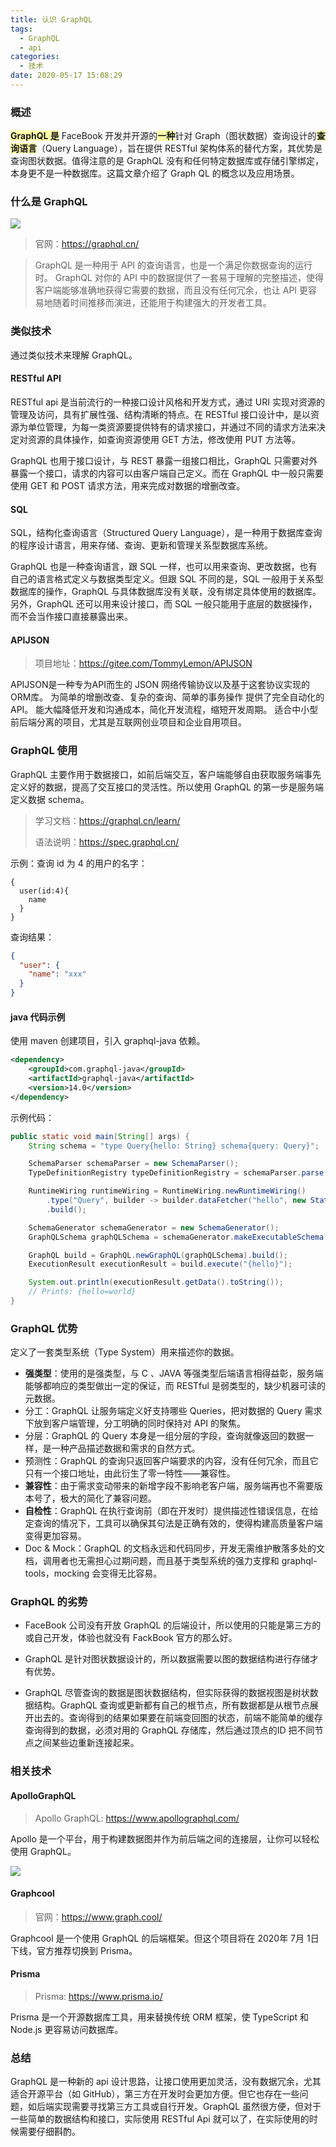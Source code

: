 ```yaml
---
title: 认识 GraphQL
tags:
  - GraphQL
  - api
categories:
  - 技术
date: 2020-05-17 15:08:29
---
```


### 概述

<span style="background:#ffa;font-weight:bold">GraphQL 是</span> FaceBook 开发并开源的<span style="background:#ffa;font-weight:bold">一种</span>针对 Graph（图状数据）查询设计的<span style="background:#ffa;font-weight:bold">查询语言</span>（Query Language），旨在提供 RESTful 架构体系的替代方案，其优势是查询图状数据。值得注意的是 GraphQL 没有和任何特定数据库或存储引擎绑定，本身更不是一种数据库。这篇文章介绍了 Graph QL 的概念以及应用场景。



### 什么是 GraphQL

![](https://blog-images.qiniu.wqf31415.xyz/graphql.png)

> 官网：<https://graphql.cn/> 

> GraphQL 是一种用于 API 的查询语言，也是一个满足你数据查询的运行时。 GraphQL 对你的 API 中的数据提供了一套易于理解的完整描述，使得客户端能够准确地获得它需要的数据，而且没有任何冗余，也让 API 更容易地随着时间推移而演进，还能用于构建强大的开发者工具。

<!-- more -->

### 类似技术

通过类似技术来理解 GraphQL。

#### RESTful API

RESTful api 是当前流行的一种接口设计风格和开发方式，通过 URI 实现对资源的管理及访问，具有扩展性强、结构清晰的特点。在 RESTful 接口设计中，是以资源为单位管理，为每一类资源要提供特有的请求接口，并通过不同的请求方法来决定对资源的具体操作，如查询资源使用 GET 方法，修改使用 PUT 方法等。

GraphQL 也用于接口设计，与 REST 暴露一组接口相比，GraphQL 只需要对外暴露一个接口，请求的内容可以由客户端自己定义。而在 GraphQL 中一般只需要使用 GET 和 POST 请求方法，用来完成对数据的增删改查。



#### SQL

SQL，结构化查询语言（Structured Query Language），是一种用于数据库查询的程序设计语言，用来存储、查询、更新和管理关系型数据库系统。

GraphQL 也是一种查询语言，跟 SQL 一样，也可以用来查询、更改数据，也有自己的语言格式定义与数据类型定义。但跟 SQL 不同的是，SQL 一般用于关系型数据库的操作，GraphQL 与具体数据库没有关联，没有绑定具体使用的数据库。另外，GraphQL 还可以用来设计接口，而 SQL 一般只能用于底层的数据操作，而不会当作接口直接暴露出来。



#### APIJSON

> 项目地址：<https://gitee.com/TommyLemon/APIJSON> 

APIJSON是一种专为API而生的 JSON 网络传输协议以及基于这套协议实现的ORM库。
为简单的增删改查、复杂的查询、简单的事务操作 提供了完全自动化的API。
能大幅降低开发和沟通成本，简化开发流程，缩短开发周期。
适合中小型前后端分离的项目，尤其是互联网创业项目和企业自用项目。



### GraphQL 使用

GraphQL 主要作用于数据接口，如前后端交互，客户端能够自由获取服务端事先定义好的数据，提高了交互接口的灵活性。所以使用 GraphQL 的第一步是服务端定义数据 schema。

> 学习文档：<https://graphql.cn/learn/> 
>
> 语法说明：<https://spec.graphql.cn/> 

示例：查询 id 为 4 的用户的名字：

```
{
  user(id:4){
    name
  }
}
```

查询结果：

```json
{
  "user": {
    "name": "xxx"
  }
}
```



#### java 代码示例

使用 maven 创建项目，引入 graphql-java 依赖。

```xml
<dependency>
    <groupId>com.graphql-java</groupId>
    <artifactId>graphql-java</artifactId>
    <version>14.0</version>
</dependency>
```

示例代码：

```java
public static void main(String[] args) {
    String schema = "type Query{hello: String} schema{query: Query}";

    SchemaParser schemaParser = new SchemaParser();
    TypeDefinitionRegistry typeDefinitionRegistry = schemaParser.parse(schema);

    RuntimeWiring runtimeWiring = RuntimeWiring.newRuntimeWiring()
        .type("Query", builder -> builder.dataFetcher("hello", new StaticDataFetcher("world")))
        .build();

    SchemaGenerator schemaGenerator = new SchemaGenerator();
    GraphQLSchema graphQLSchema = schemaGenerator.makeExecutableSchema(typeDefinitionRegistry, runtimeWiring);

    GraphQL build = GraphQL.newGraphQL(graphQLSchema).build();
    ExecutionResult executionResult = build.execute("{hello}");

    System.out.println(executionResult.getData().toString());
    // Prints: {hello=world}
}
```



### GraphQL 优势

定义了一套类型系统（Type System）用来描述你的数据。

- **强类型**：使用的是强类型，与 C 、JAVA 等强类型后端语言相得益彰，服务端能够都响应的类型做出一定的保证，而 RESTful 是弱类型的，缺少机器可读的元数据。
- 分工：GraphQL 让服务端定义好支持哪些 Queries，把对数据的 Query 需求下放到客户端管理，分工明确的同时保持对 API 的聚焦。
- 分层：GraphQL 的 Query 本身是一组分层的字段，查询就像返回的数据一样，是一种产品描述数据和需求的自然方式。
- 预测性：GraphQL 的查询只返回客户端要求的内容，没有任何冗余，而且它只有一个接口地址，由此衍生了零一特性——兼容性。
- **兼容性**：由于需求变动带来的新增字段不影响老客户端，服务端再也不需要版本号了，极大的简化了兼容问题。
- **自检性**：GraphQL 在执行查询前（即在开发时）提供描述性错误信息，在给定查询的情况下，工具可以确保其句法是正确有效的，使得构建高质量客户端变得更加容易。
- Doc & Mock：GraphQL 的文档永远和代码同步，开发无需维护散落多处的文档，调用者也无需担心过期问题，而且基于类型系统的强力支撑和 graphql-tools，mocking 会变得无比容易。



### GraphQL 的劣势

- FaceBook 公司没有开放 GraphQL 的后端设计，所以使用的只能是第三方的或自己开发，体验也就没有 FackBook 官方的那么好。

- GraphQL 是针对图状数据设计的，所以数据需要以图的数据结构进行存储才有优势。

- GraphQL 尽管查询的数据是图状数据结构，但实际获得的数据视图是树状数据结构。GraphQL 查询或更新都有自己的根节点，所有数据都是从根节点展开出去的。查询得到的结果如果要在前端变回图的状态，前端不能简单的缓存查询得到的数据，必须对用的 GraphQL 存储库，然后通过顶点的ID 把不同节点之间某些边重新连接起来。



### 相关技术

#### ApolloGraphQL

> Apollo GraphQL: <https://www.apollographql.com/> 

Apollo 是一个平台，用于构建数据图并作为前后端之间的连接层，让你可以轻松使用 GraphQL。

![](https://blog-images.qiniu.wqf31415.xyz/apollo_data_graph.png)

#### Graphcool

> 官网：<https://www.graph.cool/> 

Graphcool 是一个使用 GraphQL 的后端框架。但这个项目将在 2020年 7月 1日下线，官方推荐切换到 Prisma。



#### Prisma

> Prisma: <https://www.prisma.io/> 

Prisma 是一个开源数据库工具，用来替换传统 ORM 框架，使 TypeScript 和 Node.js 更容易访问数据库。



### 总结

GraphQL 是一种新的 api 设计思路，让接口使用更加灵活，没有数据冗余，尤其适合开源平台（如 GitHub），第三方在开发时会更加方便。但它也存在一些问题，如后端实现需要寻找第三方工具或自行开发。GraphQL 虽然很方便，但对于一些简单的数据结构和接口，实际使用 RESTful Api 就可以了，在实际使用的时候需要仔细斟酌。
